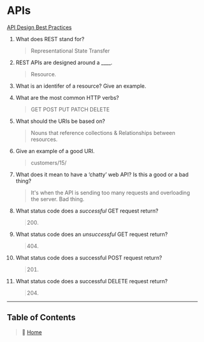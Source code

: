 # APIs

[API Design Best Practices](https://docs.microsoft.com/en-us/azure/architecture/best-practices/api-design)

1. What does REST stand for?
    >  Representational State Transfer
2. REST APIs are designed around a ____.
    >  Resource.
3. What is an identifer of a resource? Give an example.
    >  
4. What are the most common HTTP verbs?
    >  GET POST PUT PATCH DELETE
5. What should the URIs be based on?
    >  Nouns that reference collections & Relationships between resources.
6. Give an example of a good URI.
    >  customers/15/
7. What does it mean to have a ‘chatty’ web API? Is this a good or a bad thing?
    >  It's when the API is sending too many requests and
    overloading the server. Bad thing.
8. What status code does a *successful* GET request return?
    > 200.
9. What status code does an *unsuccessful* GET request return?
    >  404.
10. What status code does a successful POST request return?
    >  201.
11. What status code does a successful DELETE request return?
    > 204.

_____

## Table of Contents

> 🏡 [Home](/README.md)
